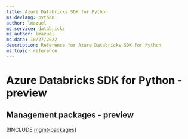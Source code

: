 ```yaml
---
title: Azure Databricks SDK for Python
ms.devlang: python
author: lmazuel
ms.service: databricks
ms.author: lmazuel
ms.data: 10/27/2022
description: Reference for Azure Databricks SDK for Python
ms.topic: reference
---
```

# Azure Databricks SDK for Python - preview

## Management packages - preview
[!INCLUDE [mgmt-packages](databricks-mgmt-index.md)]